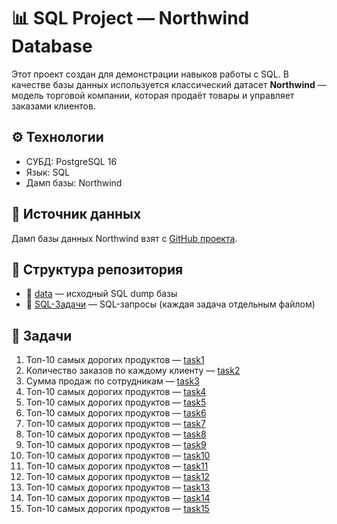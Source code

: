 # 📊 SQL Project — Northwind Database
Этот проект создан для демонстрации навыков работы с SQL.
В качестве базы данных используется классический датасет **Northwind** — модель торговой компании, которая продаёт товары и управляет заказами клиентов.
## ⚙️ Технологии
- СУБД: PostgreSQL 16
- Язык: SQL 
- Дамп базы: Northwind
  
## 📌 Источник данных
Дамп базы данных Northwind взят с [GitHub проекта](https://github.com/pthom/northwind_psql).

## 📌 Структура репозитория
- 📂 [data](./Данные) — исходный SQL dump базы  
- 📂 [SQL-Задачи](./SQL-Задачи) — SQL-запросы (каждая задача отдельным файлом)  

## 📌 Задачи
1. Топ-10 самых дорогих продуктов — [task1](./SQL-Задачи/1.Количество_заказаов_по_каждому_клиенту.sql)  
2. Количество заказов по каждому клиенту — [task2](./SQL-Задачи/2.Все_клиенты_из_Германии.sql)  
3. Сумма продаж по сотрудникам — [task3](./SQL-Задачи/3.Все_заказы_1997_года.sql)
4. Топ-10 самых дорогих продуктов — [task4](./SQL-Задачи/4.Общее_количество_заказов.sql)
5. Топ-10 самых дорогих продуктов — [task5](./SQL-Задачи/5.Средняя_цена_товаров_по_категориям.sql)
6. Топ-10 самых дорогих продуктов — [task6](./SQL-Задачи/1.Количество_заказаов_по_каждому_клиенту.sql)
7. Топ-10 самых дорогих продуктов — [task7](./SQL-Задачи/1.Количество_заказаов_по_каждому_клиенту.sql)
8. Топ-10 самых дорогих продуктов — [task8](./SQL-Задачи/1.Количество_заказаов_по_каждому_клиенту.sql)
9. Топ-10 самых дорогих продуктов — [task9](./SQL-Задачи/1.Количество_заказаов_по_каждому_клиенту.sql)
10. Топ-10 самых дорогих продуктов — [task10](./SQL-Задачи/1.Количество_заказаов_по_каждому_клиенту.sql)
11. Топ-10 самых дорогих продуктов — [task11](./SQL-Задачи/1.Количество_заказаов_по_каждому_клиенту.sql)
12. Топ-10 самых дорогих продуктов — [task12](./SQL-Задачи/1.Количество_заказаов_по_каждому_клиенту.sql)
13. Топ-10 самых дорогих продуктов — [task13](./SQL-Задачи/1.Количество_заказаов_по_каждому_клиенту.sql)
14. Топ-10 самых дорогих продуктов — [task14](./SQL-Задачи/1.Количество_заказаов_по_каждому_клиенту.sql)
15. Топ-10 самых дорогих продуктов — [task15](./SQL-Задачи/1.Количество_заказаов_по_каждому_клиенту.sql) 
